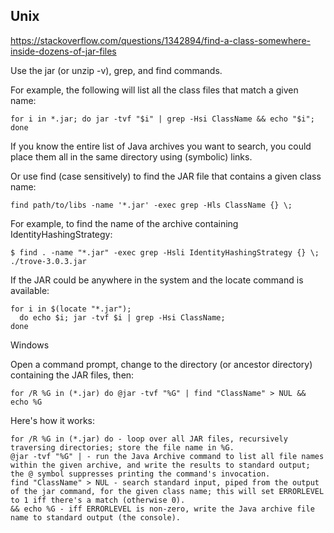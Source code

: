## Unix

https://stackoverflow.com/questions/1342894/find-a-class-somewhere-inside-dozens-of-jar-files

Use the jar (or unzip -v), grep, and find commands.

For example, the following will list all the class files that match a given name:

    for i in *.jar; do jar -tvf "$i" | grep -Hsi ClassName && echo "$i"; done

If you know the entire list of Java archives you want to search, you could place them all in the same directory using (symbolic) links.

Or use find (case sensitively) to find the JAR file that contains a given class name:

    find path/to/libs -name '*.jar' -exec grep -Hls ClassName {} \;

For example, to find the name of the archive containing IdentityHashingStrategy:

    $ find . -name "*.jar" -exec grep -Hsli IdentityHashingStrategy {} \;
    ./trove-3.0.3.jar

If the JAR could be anywhere in the system and the locate command is available:

    for i in $(locate "*.jar");
      do echo $i; jar -tvf $i | grep -Hsi ClassName;
    done

Windows

Open a command prompt, change to the directory (or ancestor directory) containing the JAR files, then:

    for /R %G in (*.jar) do @jar -tvf "%G" | find "ClassName" > NUL && echo %G

Here's how it works:

    for /R %G in (*.jar) do - loop over all JAR files, recursively traversing directories; store the file name in %G.
    @jar -tvf "%G" | - run the Java Archive command to list all file names within the given archive, and write the results to standard output; the @ symbol suppresses printing the command's invocation.
    find "ClassName" > NUL - search standard input, piped from the output of the jar command, for the given class name; this will set ERRORLEVEL to 1 iff there's a match (otherwise 0).
    && echo %G - iff ERRORLEVEL is non-zero, write the Java archive file name to standard output (the console).
